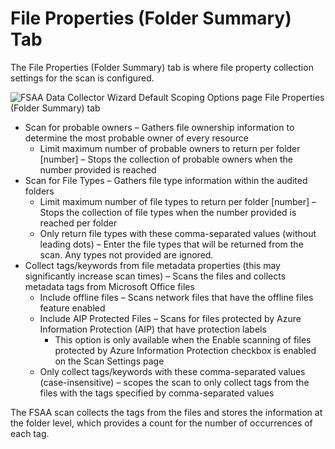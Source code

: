 # File Properties (Folder Summary) Tab

The File Properties (Folder Summary) tab is where file property collection settings for the scan is configured.

![FSAA Data Collector Wizard Default Scoping Options page File Properties (Folder Summary) tab](/img/product_docs/accessanalyzer/enterpriseauditor/admin/datacollector/fsaa/defaultscopingoptions/fileproperties.webp)

- Scan for probable owners – Gathers file ownership information to determine the most probable owner of every resource
  - Limit maximum number of probable owners to return per folder [number] – Stops the collection of probable owners when the number provided is reached
- Scan for File Types – Gathers file type information within the audited folders
  - Limit maximum number of file types to return per folder [number] – Stops the collection of file types when the number provided is reached per folder
  - Only return file types with these comma-separated values (without leading dots) – Enter the file types that will be returned from the scan. Any types not provided are ignored.
- Collect tags/keywords from file metadata properties (this may significantly increase scan times) – Scans the files and collects metadata tags from Microsoft Office files
  - Include offline files – Scans network files that have the offline files feature enabled
  - Include AIP Protected Files – Scans for files protected by Azure Information Protection (AIP) that have protection labels
    - This option is only available when the Enable scanning of files protected by Azure Information Protection checkbox is enabled on the Scan Settings page
  - Only collect tags/keywords with these comma-separated values (case-insensitive) – scopes the scan to only collect tags from the files with the tags specified by comma-separated values

The FSAA scan collects the tags from the files and stores the information at the folder level, which provides a count for the number of occurrences of each tag.
